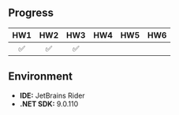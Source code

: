 ## Progress

| HW1  | HW2  | HW3  | HW4  | HW5  | HW6  |
|:----:|:----:|:----:|:----:|:----:|:----:|
| ✅   | ✅   | ✅   |      |      |      |



## Environment
- **IDE:** JetBrains Rider
- **.NET SDK:** 9.0.110
